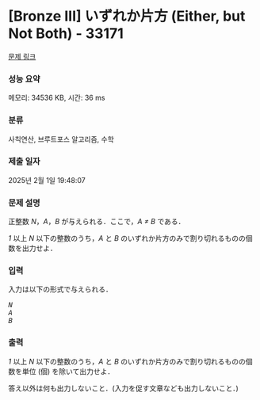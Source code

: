 # [Bronze III] いずれか片方 (Either, but Not Both) - 33171 

[문제 링크](https://www.acmicpc.net/problem/33171) 

### 성능 요약

메모리: 34536 KB, 시간: 36 ms

### 분류

사칙연산, 브루트포스 알고리즘, 수학

### 제출 일자

2025년 2월 1일 19:48:07

### 문제 설명

<p>正整数 <var>N</var>，<var>A</var>，<var>B</var> が与えられる．ここで，<var>A ≠ B</var> である．</p>

<p><var>1</var> 以上 <var>N</var> 以下の整数のうち，<var>A</var> と <var>B</var> のいずれか片方のみで割り切れるものの個数を出力せよ．</p>

### 입력 

 <p>入力は以下の形式で与えられる．</p>

<pre><var>N</var>
<var>A</var>
<var>B</var></pre>

### 출력 

 <p><var>1</var> 以上 <var>N</var> 以下の整数のうち，<var>A</var> と <var>B</var> のいずれか片方のみで割り切れるものの個数を単位 (個) を除いて出力せよ．</p>

<p>答え以外は何も出力しないこと．(入力を促す文章なども出力しないこと．)</p>

